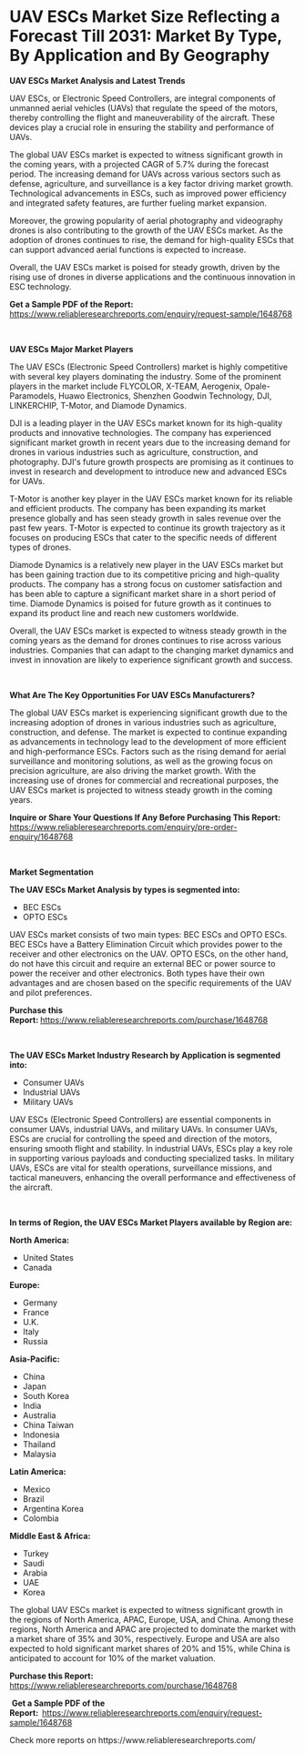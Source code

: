 <p><h1>UAV ESCs Market Size Reflecting a Forecast Till 2031: Market By Type, By Application and By Geography</h1></p><p><strong>UAV ESCs Market Analysis and Latest Trends</strong></p>
<p><p>UAV ESCs, or Electronic Speed Controllers, are integral components of unmanned aerial vehicles (UAVs) that regulate the speed of the motors, thereby controlling the flight and maneuverability of the aircraft. These devices play a crucial role in ensuring the stability and performance of UAVs.</p><p>The global UAV ESCs market is expected to witness significant growth in the coming years, with a projected CAGR of 5.7% during the forecast period. The increasing demand for UAVs across various sectors such as defense, agriculture, and surveillance is a key factor driving market growth. Technological advancements in ESCs, such as improved power efficiency and integrated safety features, are further fueling market expansion.</p><p>Moreover, the growing popularity of aerial photography and videography drones is also contributing to the growth of the UAV ESCs market. As the adoption of drones continues to rise, the demand for high-quality ESCs that can support advanced aerial functions is expected to increase.</p><p>Overall, the UAV ESCs market is poised for steady growth, driven by the rising use of drones in diverse applications and the continuous innovation in ESC technology.</p></p>
<p><strong>Get a Sample PDF of the Report:&nbsp;</strong> <a href="https://www.reliableresearchreports.com/enquiry/request-sample/1648768">https://www.reliableresearchreports.com/enquiry/request-sample/1648768</a></p>
<p>&nbsp;</p>
<p><strong>UAV ESCs Major Market Players</strong></p>
<p><p>The UAV ESCs (Electronic Speed Controllers) market is highly competitive with several key players dominating the industry. Some of the prominent players in the market include FLYCOLOR, X-TEAM, Aerogenix, Opale-Paramodels, Huawo Electronics, Shenzhen Goodwin Technology, DJI, LINKERCHIP, T-Motor, and Diamode Dynamics.</p><p>DJI is a leading player in the UAV ESCs market known for its high-quality products and innovative technologies. The company has experienced significant market growth in recent years due to the increasing demand for drones in various industries such as agriculture, construction, and photography. DJI's future growth prospects are promising as it continues to invest in research and development to introduce new and advanced ESCs for UAVs.</p><p>T-Motor is another key player in the UAV ESCs market known for its reliable and efficient products. The company has been expanding its market presence globally and has seen steady growth in sales revenue over the past few years. T-Motor is expected to continue its growth trajectory as it focuses on producing ESCs that cater to the specific needs of different types of drones.</p><p>Diamode Dynamics is a relatively new player in the UAV ESCs market but has been gaining traction due to its competitive pricing and high-quality products. The company has a strong focus on customer satisfaction and has been able to capture a significant market share in a short period of time. Diamode Dynamics is poised for future growth as it continues to expand its product line and reach new customers worldwide.</p><p>Overall, the UAV ESCs market is expected to witness steady growth in the coming years as the demand for drones continues to rise across various industries. Companies that can adapt to the changing market dynamics and invest in innovation are likely to experience significant growth and success.</p></p>
<p>&nbsp;</p>
<p><strong>What Are The Key Opportunities For UAV ESCs Manufacturers?</strong></p>
<p><p>The global UAV ESCs market is experiencing significant growth due to the increasing adoption of drones in various industries such as agriculture, construction, and defense. The market is expected to continue expanding as advancements in technology lead to the development of more efficient and high-performance ESCs. Factors such as the rising demand for aerial surveillance and monitoring solutions, as well as the growing focus on precision agriculture, are also driving the market growth. With the increasing use of drones for commercial and recreational purposes, the UAV ESCs market is projected to witness steady growth in the coming years.</p></p>
<p><strong>Inquire or Share Your Questions If Any Before Purchasing This Report:</strong> <a href="https://www.reliableresearchreports.com/enquiry/pre-order-enquiry/1648768">https://www.reliableresearchreports.com/enquiry/pre-order-enquiry/1648768</a></p>
<p>&nbsp;</p>
<p><strong>Market Segmentation</strong></p>
<p><strong>The UAV ESCs Market Analysis by types is segmented into:</strong></p>
<p><ul><li>BEC ESCs</li><li>OPTO ESCs</li></ul></p>
<p><p>UAV ESCs market consists of two main types: BEC ESCs and OPTO ESCs. BEC ESCs have a Battery Elimination Circuit which provides power to the receiver and other electronics on the UAV. OPTO ESCs, on the other hand, do not have this circuit and require an external BEC or power source to power the receiver and other electronics. Both types have their own advantages and are chosen based on the specific requirements of the UAV and pilot preferences.</p></p>
<p><strong>Purchase this Report:&nbsp;</strong><a href="https://www.reliableresearchreports.com/purchase/1648768">https://www.reliableresearchreports.com/purchase/1648768</a></p>
<p>&nbsp;</p>
<p><strong>The UAV ESCs Market Industry Research by Application is segmented into:</strong></p>
<p><ul><li>Consumer UAVs</li><li>Industrial UAVs</li><li>Military UAVs</li></ul></p>
<p><p>UAV ESCs (Electronic Speed Controllers) are essential components in consumer UAVs, industrial UAVs, and military UAVs. In consumer UAVs, ESCs are crucial for controlling the speed and direction of the motors, ensuring smooth flight and stability. In industrial UAVs, ESCs play a key role in supporting various payloads and conducting specialized tasks. In military UAVs, ESCs are vital for stealth operations, surveillance missions, and tactical maneuvers, enhancing the overall performance and effectiveness of the aircraft.</p></p>
<p>&nbsp;</p>
<p><strong>In terms of Region, the UAV ESCs Market Players available by Region are:</strong></p>
<p>
    <p> <strong> North America: </strong>
        <ul>
            <li>United States</li>
            <li>Canada</li>
        </ul>
        </p> 
    <p> <strong> Europe: </strong>
        <ul>
            <li>Germany</li>
            <li>France</li>
            <li>U.K.</li>
            <li>Italy</li>
            <li>Russia</li>
        </ul>
        </p> 
    <p> <strong> Asia-Pacific: </strong>
        <ul>
            <li>China</li>
            <li>Japan</li>
            <li>South Korea</li>
            <li>India</li>
            <li>Australia</li>
            <li>China Taiwan</li>
            <li>Indonesia</li>
            <li>Thailand</li>
            <li>Malaysia</li>
        </ul>
        </p> 
    <p> <strong> Latin America: </strong>
        <ul>
            <li>Mexico</li>
            <li>Brazil</li>
            <li>Argentina Korea</li>
            <li>Colombia</li>
        </ul>
        </p> 
    <p> <strong> Middle East & Africa: </strong>
        <ul>
            <li>Turkey</li>
            <li>Saudi</li>
            <li>Arabia</li>
            <li>UAE</li>
            <li>Korea</li>
        </ul>
    </p>
    </p>
<p><p>The global UAV ESCs market is expected to witness significant growth in the regions of North America, APAC, Europe, USA, and China. Among these regions, North America and APAC are projected to dominate the market with a market share of 35% and 30%, respectively. Europe and USA are also expected to hold significant market shares of 20% and 15%, while China is anticipated to account for 10% of the market valuation.</p></p>
<p><strong>Purchase this Report: </strong><a href="https://www.reliableresearchreports.com/purchase/1648768">https://www.reliableresearchreports.com/purchase/1648768</a></p>
<p>&nbsp;<strong>Get a Sample PDF of the Report:&nbsp;&nbsp;</strong><a href="https://www.reliableresearchreports.com/enquiry/request-sample/1648768">https://www.reliableresearchreports.com/enquiry/request-sample/1648768</a></p>
<p><strong></strong></p>
<p>Check more reports on https://www.reliableresearchreports.com/</p>